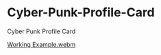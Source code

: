 # Cyber-Punk-Profile-Card
Cyber Punk Profile Card

[Working Example.webm](https://github.com/Shaheryarkhalid/Animated-Button-With-Border-Hover-Animation/assets/41621149/3d99d76b-bd97-4a67-a31b-b40d44746f8d)
